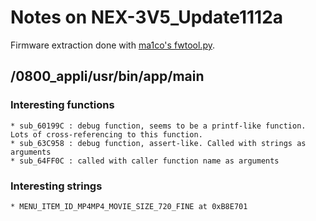 # Notes on NEX-3V5_Update1112a

Firmware extraction done with [ma1co's fwtool.py](https://github.com/ma1co/fwtool.py).

## /0800_appli/usr/bin/app/main

### Interesting functions

    * sub_60199C : debug function, seems to be a printf-like function. Lots of cross-referencing to this function.
    * sub_63C958 : debug function, assert-like. Called with strings as arguments
    * sub_64FF0C : called with caller function name as arguments

### Interesting strings

    * MENU_ITEM_ID_MP4MP4_MOVIE_SIZE_720_FINE at 0xB8E701
